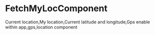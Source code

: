 # FetchMyLocComponent
Current location,My location,Current latitude and longitude,Gps enable within app,gps,location component
